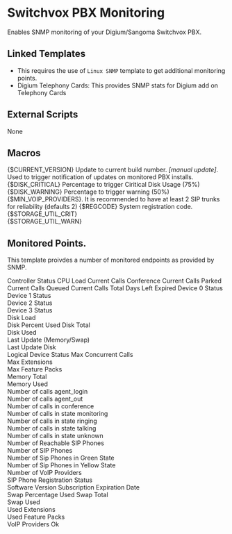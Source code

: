 # Switchvox PBX Monitoring

Enables SNMP monitoring of your Digium/Sangoma Switchvox PBX.


## Linked Templates
- This requires the use of `Linux SNMP` template to get additional monitoring points.
- Digium Telephony Cards: This provides SNMP stats for Digium add on Telephony Cards


## External Scripts
None

## Macros
{$CURRENT_VERSION}       Update to current build number. _[manual update]_. Used to trigger notification of updates on monitored PBX installs.
{$DISK_CRITICAL}                Percentage to trigger Ciritical Disk Usage (75%)
{$DISK_WARNING}               Percentage to trigger warning (50%)
{$MIN_VOIP_PROVIDERS}. It is recommended to have at least 2 SIP trunks for reliability (defaults 2)
{$REGCODE}                        System registration code.
{$STORAGE_UTIL_CRIT}     
{$STORAGE_UTIL_WARN}



## Monitored Points.
This template proivdes a number of monitored endpoints as provided by  SNMP. 

Controller Status
CPU Load
Current Calls Conference
Current Calls Parked
Current Calls Queued
Current Calls Total	
Days Left Expired
Device 0 Status
Device 1 Status		
Device 2 Status		
Device 3 Status		
Disk Load		
Disk Percent Used
Disk Total		
Disk Used		
Last Update (Memory/Swap)		
Last Update Disk		
Logical Device Status
Max Concurrent Calls		
Max Extensions		
Max Feature Packs		
Memory Total		
Memory Used		
Number of calls agent_login		
Number of calls agent_out		
Number of calls in conference		
Number of calls in state monitoring		
Number of calls in state ringing		
Number of calls in state talking		
Number of calls in state unknown		
Number of Reachable SIP Phones		
Number of SIP Phones		
Number of Sip Phones in Green State		
Number of Sip Phones in Yellow State		
Number of VoIP Providers		
SIP Phone Registration Status		
Software Version
Subscription Expiration Date		
Swap Percentage Used
Swap Total		
Swap Used		
Used Extensions		
Used Feature Packs		
VoIP Providers Ok